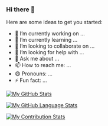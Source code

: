 ### Hi there 👋

Here are some ideas to get you started:

- 🔭 I’m currently working on ...
- 🌱 I’m currently learning ...
- 👯 I’m looking to collaborate on ...
- 🤔 I’m looking for help with ...
- 💬 Ask me about ...
- 📫 How to reach me: ...
- 😄 Pronouns: ...
- ⚡ Fun fact: ...


[![My GitHub Stats](https://github-readme-stats.vercel.app/api/?ATONCODE=ATONCODE&count_private=true&theme=react&showicons=true)]()

[![My GitHub Language Stats](https://github-readme-stats.vercel.app/api/top-langs/?username=ATONCODE&langs_count=5&theme=react)]()

[![My Contribution Stats](https://github-contribution-stats.vercel.app/api/?username=ATONCODE)](https://github.com/ATONCODE/github-contribution-stats/)
